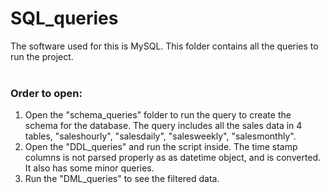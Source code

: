 # SQL_queries
The software used for this is MySQL. This folder contains all the queries to run the project. 
<br></br>

### Order to open:
1. Open the "schema_queries" folder to run the query to create the schema for the database. The query includes all the sales data in 4 tables, "saleshourly", "salesdaily", "salesweekly", "salesmonthly".
2. Open the "DDL_queries" and run the script inside. The time stamp columns is not parsed properly as as datetime object, and is converted. It also has some minor queries.
3. Run the "DML_queries" to see the filtered data. 
